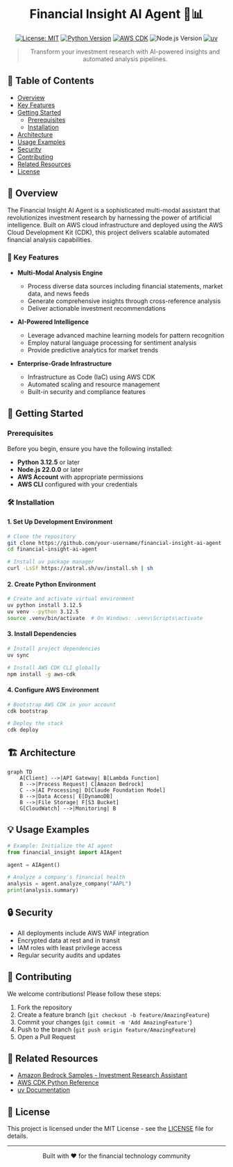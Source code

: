 <div align="center">

# Financial Insight AI Agent 🤖📊

[![License: MIT](https://img.shields.io/badge/License-MIT-blue.svg)](LICENSE)
[![Python Version](https://img.shields.io/badge/Python-3.12.5-blue.svg)](https://www.python.org/downloads/release/python-3120/)
[![AWS CDK](https://img.shields.io/badge/AWS%20CDK-2.167.0-orange.svg)](https://docs.aws.amazon.com/cdk/v2/guide/home.html)
![Node.js Version](https://img.shields.io/badge/Node.js-v22.0.0-darkgreen)
[![uv](https://img.shields.io/badge/uv-0.5.1-darkgreen.svg)](https://docs.astral.sh/uv/)

> Transform your investment research with AI-powered insights and automated analysis pipelines.

</div>

## 📑 Table of Contents
- [Overview](#-overview)
- [Key Features](#-key-features)
- [Getting Started](#-getting-started)
  - [Prerequisites](#prerequisites)
  - [Installation](#️-installation)
- [Architecture](#️-architecture)
- [Usage Examples](#-usage-examples)
- [Security](#-security)
- [Contributing](#-contributing)
- [Related Resources](#-related-resources)
- [License](#-license)

## 🌟 Overview

The Financial Insight AI Agent is a sophisticated multi-modal assistant that revolutionizes investment research by harnessing the power of artificial intelligence. Built on AWS cloud infrastructure and deployed using the AWS Cloud Development Kit (CDK), this project delivers scalable automated financial analysis capabilities.

### 🎯 Key Features

- **Multi-Modal Analysis Engine**
  - Process diverse data sources including financial statements, market data, and news feeds
  - Generate comprehensive insights through cross-reference analysis
  - Deliver actionable investment recommendations

- **AI-Powered Intelligence**
  - Leverage advanced machine learning models for pattern recognition
  - Employ natural language processing for sentiment analysis
  - Provide predictive analytics for market trends

- **Enterprise-Grade Infrastructure**
  - Infrastructure as Code (IaC) using AWS CDK
  - Automated scaling and resource management
  - Built-in security and compliance features

## 🚀 Getting Started

### Prerequisites

Before you begin, ensure you have the following installed:

- **Python 3.12.5** or later
- **Node.js 22.0.0** or later
- **AWS Account** with appropriate permissions
- **AWS CLI** configured with your credentials

### 🛠️ Installation

#### 1. Set Up Development Environment

```bash
# Clone the repository
git clone https://github.com/your-username/financial-insight-ai-agent
cd financial-insight-ai-agent

# Install uv package manager
curl -LsSf https://astral.sh/uv/install.sh | sh
```

#### 2. Create Python Environment

```bash
# Create and activate virtual environment
uv python install 3.12.5
uv venv --python 3.12.5
source .venv/bin/activate  # On Windows: .venv\Scripts\activate
```

#### 3. Install Dependencies

```bash
# Install project dependencies
uv sync

# Install AWS CDK CLI globally
npm install -g aws-cdk
```

#### 4. Configure AWS Environment

```bash
# Bootstrap AWS CDK in your account
cdk bootstrap

# Deploy the stack
cdk deploy
```

## 🏗️ Architecture

```mermaid
graph TD
    A[Client] -->|API Gateway| B[Lambda Function]
    B -->|Process Request| C[Amazon Bedrock]
    C -->|AI Processing| D[Claude Foundation Model]
    B -->|Data Access| E[DynamoDB]
    B -->|File Storage| F[S3 Bucket]
    G[CloudWatch] -->|Monitoring| B
```

## 💡 Usage Examples

```python
# Example: Initialize the AI agent
from financial_insight import AIAgent

agent = AIAgent()

# Analyze a company's financial health
analysis = agent.analyze_company("AAPL")
print(analysis.summary)
```

## 🔒 Security

- All deployments include AWS WAF integration
- Encrypted data at rest and in transit
- IAM roles with least privilege access
- Regular security audits and updates

## 🤝 Contributing

We welcome contributions! Please follow these steps:

1. Fork the repository
2. Create a feature branch (`git checkout -b feature/AmazingFeature`)
3. Commit your changes (`git commit -m 'Add AmazingFeature'`)
4. Push to the branch (`git push origin feature/AmazingFeature`)
5. Open a Pull Request

## 🔗 Related Resources

- [Amazon Bedrock Samples - Investment Research Assistant](https://github.com/aws-samples/amazon-bedrock-samples/tree/main/agents-and-function-calling/bedrock-agents/use-case-examples/ai-powered-assistant-for-investment-research)
- [AWS CDK Python Reference](https://docs.aws.amazon.com/cdk/api/v2/python/)
- [uv Documentation](https://docs.astral.sh/uv/)

## 📄 License

This project is licensed under the MIT License - see the [LICENSE](LICENSE) file for details.

---
<p align="center">Built with ❤️ for the financial technology community</p>